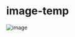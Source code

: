 # image-temp

![image](https://github.com/winofsql/image-temp/assets/1501327/32cedcae-36fb-418f-99ae-5fb3febe6a98)
